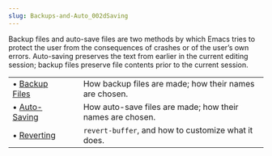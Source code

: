 ```yaml
---
slug: Backups-and-Auto_002dSaving
---
```


Backup files and auto-save files are two methods by which Emacs tries to protect the user from the consequences of crashes or of the user’s own errors. Auto-saving preserves the text from earlier in the current editing session; backup files preserve file contents prior to the current session.

|                                  |    |                                                           |
| :------------------------------- | -- | :-------------------------------------------------------- |
| • [Backup Files](Backup-Files)   |    | How backup files are made; how their names are chosen.    |
| • [Auto-Saving](Auto_002dSaving) |    | How auto-save files are made; how their names are chosen. |
| • [Reverting](Reverting)         |    | `revert-buffer`, and how to customize what it does.       |
